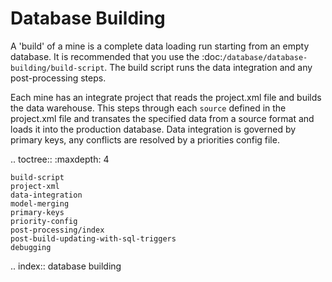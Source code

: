 Database Building
================================

A 'build' of a mine is a complete data loading run starting from an empty database. It is recommended that you use the :doc:`/database/database-building/build-script`. The build script runs the data integration and any post-processing steps.

Each mine has an integrate project that reads the project.xml file and builds the data warehouse. This steps through each `source` defined in the project.xml file and transates the specified data from a source format and loads it into the production database. Data integration is governed by primary keys, any conflicts are resolved by a priorities config file.

.. toctree::
    :maxdepth: 4
    
    build-script
    project-xml
    data-integration
    model-merging
    primary-keys
    priority-config
    post-processing/index
    post-build-updating-with-sql-triggers
    debugging

.. index:: database building
